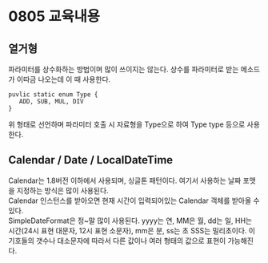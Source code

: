 # 0805 교육내용
## 열거형
 파라미터를 상수화하는 방법이며 많이 쓰이지는 않는다. 상수를 파라미터로 받는 메소드가 이따금 나오는데 이 때 사용한다.
    
    puvlic static enum Type {
       ADD, SUB, MUL, DIV
    }
 위 형태로 선언하며 파라미터 호출 시 자료형을 Type으로 하여 Type type 등으로 사용한다.

## Calendar / Date / LocalDateTime
 Calendar는 1.8버전 이하에서 사용되며, 싱글톤 패턴이다. 여기서 사용하는 날짜 포맷을 지정하는 방식은 많이 사용된다. <br/>
 Calendar 인스턴스를 받아오면 현재 시간이 입력되어있는 Calendar 객체를 받아올 수 있다. <br/>
 SimpleDateFormat은 정~말 많이 사용된다. yyyy는 연, MM은 월, dd는 일, HH는 시간(24시 표현 대문자, 12시 표현 소문자), mm은 분, ss는 초 SSS는 밀리초이다.
 이 기호들의 갯수나 대소문자에 따라서 다른 값이나 여러 형태의 값으로 표현이 가능해진다.
